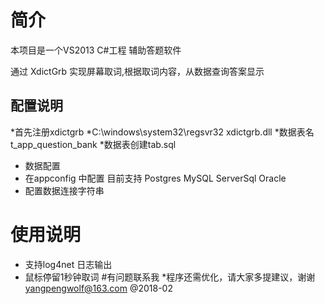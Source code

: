 # 简介

本项目是一个VS2013 C#工程 辅助答题软件

通过 XdictGrb 实现屏幕取词,根据取词内容，从数据查询答案显示

## 配置说明
*首先注册xdictgrb
*C:\windows\system32\regsvr32  xdictgrb.dll
*数据表名t_app_question_bank
*数据表创建tab.sql
*  数据配置
* 在appconfig 中配置 目前支持 Postgres MySQL ServerSql Oracle
* 配置数据连接字符串 
# 使用说明
  * 支持log4net 日志输出
  * 鼠标停留1秒钟取词
#有问题联系我
  *程序还需优化，请大家多提建议，谢谢
  yangpengwolf@163.com @2018-02

